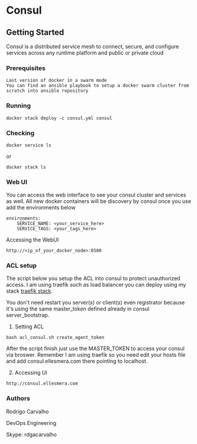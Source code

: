 # Consul

## Getting Started

Consul is a distributed service mesh to connect, secure, and configure services across any runtime platform and public or private cloud

### Prerequisites

```
Last version of docker in a swarm mode
You can find an ansible playbook to setup a docker swarm cluster from scratch into ansible repository
```

### Running
```
docker stack deploy -c consul.yml consul
```

### Checking
```
docker service ls
```
or
```
docker stack ls
```

### Web UI
You can access the web interface to see your consul cluster and services as well. All new docker containers will be discovery by consul once you use add the environments below
```
environments:
    SERVICE_NAME: <your_service_here>
    SERVICE_TAGS: <your_tags_here>
```
Accessing the WebUI
```
http://<ip_of_your_docker_node>:8500
```

### ACL setup

The script below you setup the ACL into consul to protect unauthorized access. I am using traefik such as load balancer you can deploy using my stack [traefik stack](https://github.com/rdgacarvalho/docker/tree/master/traefik).

You don't need restart you server(s) or client(s) even registrator because it's using the same master_token defined already in consul server_bootstrap.

1. Setting ACL
```
bash acl_consul.sh create_agent_token
```

After the script finish just use the MASTER_TOKEN to access your consul via broswer. Remember I am using traefik so you need edit your hosts file and add consul.ellesmera.com there pointing to localhost.

2. Accessing UI

```
http://consul.ellesmera.com
```

### Authors
Rodrigo Carvalho

DevOps Engineering

Skype: rdgacarvalho